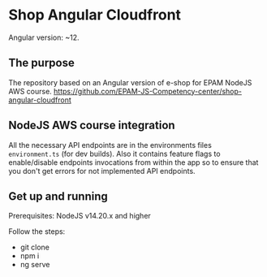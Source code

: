 # Shop Angular Cloudfront

Angular version: ~12.

## The purpose

The repository based on an Angular version of e-shop for EPAM NodeJS AWS course. https://github.com/EPAM-JS-Competency-center/shop-angular-cloudfront

## NodeJS AWS course integration

All the necessary API endpoints are in the environments files `environment.ts` (for dev builds). Also it contains feature flags to enable/disable endpoints invocations from within the app so to ensure that you don't get errors for not implemented API endpoints.

## Get up and running

Prerequisites: NodeJS v14.20.x and higher

Follow the steps:

- git clone
- npm i
- ng serve
